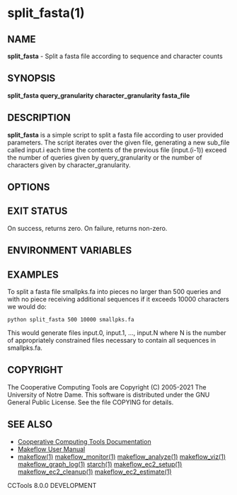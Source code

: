 






















# split_fasta(1)

## NAME
**split_fasta** - Split a fasta file according to sequence and character counts

## SYNOPSIS
****split_fasta query_granularity character_granularity fasta_file****

## DESCRIPTION
**split_fasta** is a simple script to split a fasta file according to user provided parameters.  The script iterates over the given file, generating a new sub_file called input.i each time the contents of the previous file (input.(i-1)) exceed the number of queries given by query_granularity or the number of characters given by character_granularity.

## OPTIONS



## EXIT STATUS
On success, returns zero.  On failure, returns non-zero.

## ENVIRONMENT VARIABLES

## EXAMPLES

To split a fasta file smallpks.fa into pieces no larger than 500 queries and with no piece receiving additional sequences if it exceeds 10000 characters we would do:
```
python split_fasta 500 10000 smallpks.fa
```
This would generate files input.0, input.1, ..., input.N where N is the number of appropriately constrained files necessary to contain all sequences in smallpks.fa.

## COPYRIGHT

The Cooperative Computing Tools are Copyright (C) 2005-2021 The University of Notre Dame.  This software is distributed under the GNU General Public License.  See the file COPYING for details.

## SEE ALSO


- [Cooperative Computing Tools Documentation]("../index.html")
- [Makeflow User Manual]("../makeflow.html")
- [makeflow(1)](makeflow.md) [makeflow_monitor(1)](makeflow_monitor.md) [makeflow_analyze(1)](makeflow_analyze.md) [makeflow_viz(1)](makeflow_viz.md) [makeflow_graph_log(1)](makeflow_graph_log.md) [starch(1)](starch.md) [makeflow_ec2_setup(1)](makeflow_ec2_setup.md) [makeflow_ec2_cleanup(1)](makeflow_ec2_cleanup.md) [makeflow_ec2_estimate(1)](makeflow_ec2_estimate.md)


CCTools 8.0.0 DEVELOPMENT

